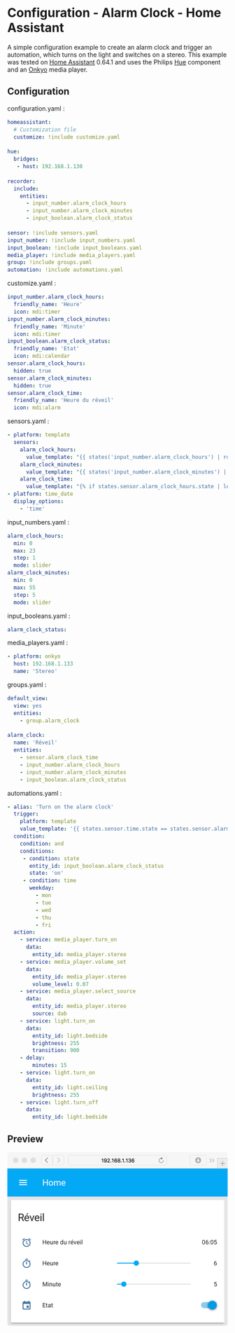 # Configuration - Alarm Clock - Home Assistant
A simple configuration example to create an alarm clock and trigger an automation, which turns on the light and switches on a stereo. This example was tested on [Home Assistant](https://home-assistant.io) 0.64.1 and uses the Philips [Hue](https://home-assistant.io/components/light.hue/) component and an [Onkyo](https://home-assistant.io/components/media_player.onkyo/) media player.

## Configuration
configuration.yaml :
```yaml
homeassistant:
  # Customization file
  customize: !include customize.yaml

hue:
  bridges:
   - host: 192.168.1.130

recorder:
  include:
    entities:
      - input_number.alarm_clock_hours
      - input_number.alarm_clock_minutes
      - input_boolean.alarm_clock_status

sensor: !include sensors.yaml
input_number: !include input_numbers.yaml
input_boolean: !include input_booleans.yaml
media_player: !include media_players.yaml
group: !include groups.yaml
automation: !include automations.yaml
```

customize.yaml :
```yaml
input_number.alarm_clock_hours:
  friendly_name: 'Heure'
  icon: mdi:timer
input_number.alarm_clock_minutes:
  friendly_name: 'Minute'
  icon: mdi:timer
input_boolean.alarm_clock_status:
  friendly_name: 'Etat'
  icon: mdi:calendar
sensor.alarm_clock_hours:
  hidden: true
sensor.alarm_clock_minutes:
  hidden: true
sensor.alarm_clock_time:
  friendly_name: 'Heure du réveil'
  icon: mdi:alarm
```

sensors.yaml :
```yaml
- platform: template
  sensors:
    alarm_clock_hours:
      value_template: "{{ states('input_number.alarm_clock_hours') | round(0) }}"
    alarm_clock_minutes:
      value_template: "{{ states('input_number.alarm_clock_minutes') | round(0) }}"
    alarm_clock_time:
      value_template: "{% if states.sensor.alarm_clock_hours.state | length == 1 -%}0{%- endif -%}{{ states.sensor.alarm_clock_hours.state }}:{% if states.sensor.alarm_clock_minutes.state | length == 1 -%}0{%- endif -%}{{ states.sensor.alarm_clock_minutes.state }}"
- platform: time_date
  display_options:
    - 'time'
```

input_numbers.yaml :
```yaml
alarm_clock_hours:
  min: 0
  max: 23
  step: 1
  mode: slider
alarm_clock_minutes:
  min: 0
  max: 55
  step: 5
  mode: slider
```

input_booleans.yaml :
```yaml
alarm_clock_status:
```

media_players.yaml :
```yaml
- platform: onkyo
  host: 192.168.1.133
  name: 'Stereo'
```

groups.yaml :
```yaml
default_view:
  view: yes
  entities:
    - group.alarm_clock

alarm_clock:
  name: 'Réveil'
  entities:
    - sensor.alarm_clock_time
    - input_number.alarm_clock_hours
    - input_number.alarm_clock_minutes
    - input_boolean.alarm_clock_status
```

automations.yaml :
```yaml
- alias: 'Turn on the alarm clock'
  trigger:
    platform: template
    value_template: '{{ states.sensor.time.state == states.sensor.alarm_clock_time.state }}'
  condition:
    condition: and
    conditions:
     - condition: state
       entity_id: input_boolean.alarm_clock_status
       state: 'on'
     - condition: time
       weekday:
         - mon
         - tue
         - wed
         - thu
         - fri
  action:
    - service: media_player.turn_on
      data:
        entity_id: media_player.stereo
    - service: media_player.volume_set
      data:
        entity_id: media_player.stereo
        volume_level: 0.07
    - service: media_player.select_source
      data:
        entity_id: media_player.stereo
        source: dab
    - service: light.turn_on
      data:
        entity_id: light.bedside
        brightness: 255
        transition: 900
    - delay:
        minutes: 15
    - service: light.turn_on
      data:
        entity_id: light.ceiling
        brightness: 255
    - service: light.turn_off
      data:
        entity_id: light.bedside
```

## Preview
![Alarm Clock](Alarm_clock.png)
